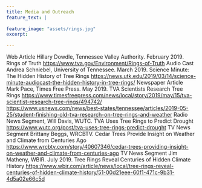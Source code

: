 ```yaml
---
title: Media and Outreach
feature_text: |
  
feature_image: "assets/rings.jpg"
excerpt: 

---
```


Web Article Hillary Dowdle, Tennessee Valley Authority. February 2019. Rings of Truth https://www.tva.gov/Environment/Rings-of-Truth
Audio Cast Andrea Schniebel, University of Tennessee. March 2019. Science Minute: The Hidden History of Tree Rings
https://news.utk.edu/2019/03/14/science-minute-audiocast-the-hidden-history-in-tree-rings/
Newspaper Article Mark Pace, Times Free Press. May 2019. TVA Scientists Research Tree Rings
https://www.timesfreepress.com/news/local/story/2019/may/15/tva-scientist-research-tree-rings/494742/
https://www.usnews.com/news/best-states/tennessee/articles/2019-05-25/student-finishing-old-tva-research-on-tree-rings-and-weather
Radio News Segment, Will Davis, WUTC. TVA Uses Tree Rings to Predict Drought
https://www.wutc.org/post/tva-uses-tree-rings-predict-drought
TV News Segment Brittany Beggs, WRCBTV. Cedar Trees Provide Insight on Weather and Climate from Centuries Ago
https://www.wrcbtv.com/story/40607346/cedar-trees-providing-insight-on-weather-and-climate-from-centuries-ago
TV News Segment Jim Matheny, WBIR. July 2019. Tree Rings Reveal Centuries of Hidden Climate History
https://www.wbir.com/article/news/local/tree-rings-reveal-centuries-of-hidden-climate-history/51-00d21eee-60f1-471c-9b31-4d5a02e66c5d
